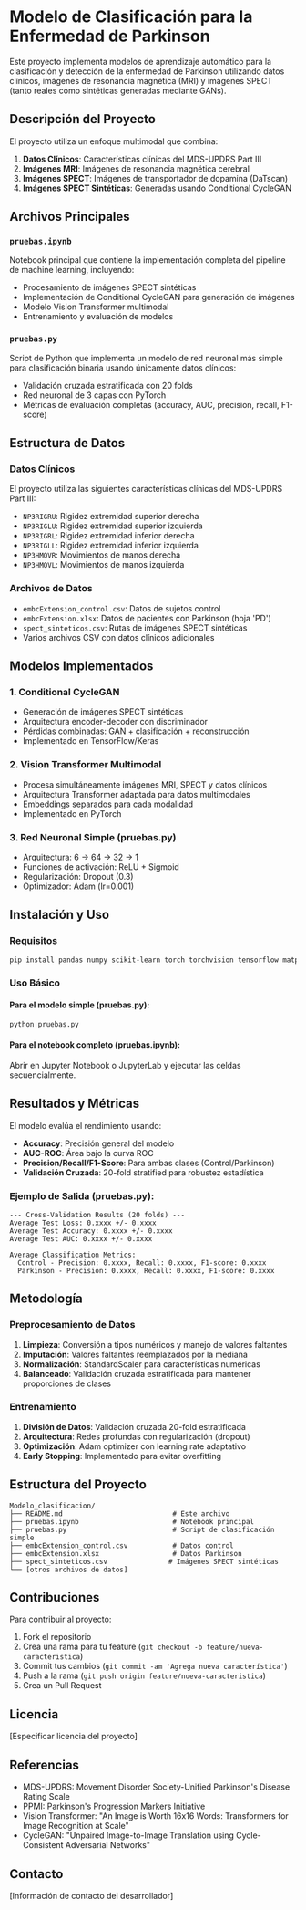 # Modelo de Clasificación para la Enfermedad de Parkinson

Este proyecto implementa modelos de aprendizaje automático para la clasificación y detección de la enfermedad de Parkinson utilizando datos clínicos, imágenes de resonancia magnética (MRI) y imágenes SPECT (tanto reales como sintéticas generadas mediante GANs).

## Descripción del Proyecto

El proyecto utiliza un enfoque multimodal que combina:

1. **Datos Clínicos**: Características clínicas del MDS-UPDRS Part III
2. **Imágenes MRI**: Imágenes de resonancia magnética cerebral
3. **Imágenes SPECT**: Imágenes de transportador de dopamina (DaTscan)
4. **Imágenes SPECT Sintéticas**: Generadas usando Conditional CycleGAN

## Archivos Principales

### `pruebas.ipynb`
Notebook principal que contiene la implementación completa del pipeline de machine learning, incluyendo:
- Procesamiento de imágenes SPECT sintéticas
- Implementación de Conditional CycleGAN para generación de imágenes
- Modelo Vision Transformer multimodal
- Entrenamiento y evaluación de modelos

### `pruebas.py`
Script de Python que implementa un modelo de red neuronal más simple para clasificación binaria usando únicamente datos clínicos:
- Validación cruzada estratificada con 20 folds
- Red neuronal de 3 capas con PyTorch
- Métricas de evaluación completas (accuracy, AUC, precision, recall, F1-score)

## Estructura de Datos

### Datos Clínicos
El proyecto utiliza las siguientes características clínicas del MDS-UPDRS Part III:
- `NP3RIGRU`: Rigidez extremidad superior derecha
- `NP3RIGLU`: Rigidez extremidad superior izquierda  
- `NP3RIGRL`: Rigidez extremidad inferior derecha
- `NP3RIGLL`: Rigidez extremidad inferior izquierda
- `NP3HMOVR`: Movimientos de manos derecha
- `NP3HMOVL`: Movimientos de manos izquierda

### Archivos de Datos
- `embcExtension_control.csv`: Datos de sujetos control
- `embcExtension.xlsx`: Datos de pacientes con Parkinson (hoja 'PD')
- `spect_sinteticos.csv`: Rutas de imágenes SPECT sintéticas
- Varios archivos CSV con datos clínicos adicionales

## Modelos Implementados

### 1. Conditional CycleGAN
- Generación de imágenes SPECT sintéticas
- Arquitectura encoder-decoder con discriminador
- Pérdidas combinadas: GAN + clasificación + reconstrucción
- Implementado en TensorFlow/Keras

### 2. Vision Transformer Multimodal
- Procesa simultáneamente imágenes MRI, SPECT y datos clínicos
- Arquitectura Transformer adaptada para datos multimodales
- Embeddings separados para cada modalidad
- Implementado en PyTorch

### 3. Red Neuronal Simple (pruebas.py)
- Arquitectura: 6 → 64 → 32 → 1
- Funciones de activación: ReLU + Sigmoid
- Regularización: Dropout (0.3)
- Optimizador: Adam (lr=0.001)

## Instalación y Uso

### Requisitos
```bash
pip install pandas numpy scikit-learn torch torchvision tensorflow matplotlib tqdm openpyxl
```

### Uso Básico

#### Para el modelo simple (pruebas.py):
```bash
python pruebas.py
```

#### Para el notebook completo (pruebas.ipynb):
Abrir en Jupyter Notebook o JupyterLab y ejecutar las celdas secuencialmente.

## Resultados y Métricas

El modelo evalúa el rendimiento usando:
- **Accuracy**: Precisión general del modelo
- **AUC-ROC**: Área bajo la curva ROC
- **Precision/Recall/F1-Score**: Para ambas clases (Control/Parkinson)
- **Validación Cruzada**: 20-fold stratified para robustez estadística

### Ejemplo de Salida (pruebas.py):
```
--- Cross-Validation Results (20 folds) ---
Average Test Loss: 0.xxxx +/- 0.xxxx
Average Test Accuracy: 0.xxxx +/- 0.xxxx
Average Test AUC: 0.xxxx +/- 0.xxxx

Average Classification Metrics:
  Control - Precision: 0.xxxx, Recall: 0.xxxx, F1-score: 0.xxxx
  Parkinson - Precision: 0.xxxx, Recall: 0.xxxx, F1-score: 0.xxxx
```

## Metodología

### Preprocesamiento de Datos
1. **Limpieza**: Conversión a tipos numéricos y manejo de valores faltantes
2. **Imputación**: Valores faltantes reemplazados por la mediana
3. **Normalización**: StandardScaler para características numéricas
4. **Balanceado**: Validación cruzada estratificada para mantener proporciones de clases

### Entrenamiento
1. **División de Datos**: Validación cruzada 20-fold estratificada
2. **Arquitectura**: Redes profundas con regularización (dropout)
3. **Optimización**: Adam optimizer con learning rate adaptativo
4. **Early Stopping**: Implementado para evitar overfitting

## Estructura del Proyecto

```
Modelo_clasificacion/
├── README.md                           # Este archivo
├── pruebas.ipynb                       # Notebook principal
├── pruebas.py                          # Script de clasificación simple
├── embcExtension_control.csv           # Datos control
├── embcExtension.xlsx                  # Datos Parkinson
├── spect_sinteticos.csv               # Imágenes SPECT sintéticas
└── [otros archivos de datos]
```

## Contribuciones

Para contribuir al proyecto:
1. Fork el repositorio
2. Crea una rama para tu feature (`git checkout -b feature/nueva-caracteristica`)
3. Commit tus cambios (`git commit -am 'Agrega nueva característica'`)
4. Push a la rama (`git push origin feature/nueva-caracteristica`)
5. Crea un Pull Request

## Licencia

[Especificar licencia del proyecto]

## Referencias

- MDS-UPDRS: Movement Disorder Society-Unified Parkinson's Disease Rating Scale
- PPMI: Parkinson's Progression Markers Initiative
- Vision Transformer: "An Image is Worth 16x16 Words: Transformers for Image Recognition at Scale"
- CycleGAN: "Unpaired Image-to-Image Translation using Cycle-Consistent Adversarial Networks"

## Contacto

[Información de contacto del desarrollador]
